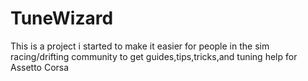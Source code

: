 # TuneWizard
This is a project i started to make it easier for people in the sim racing/drifting community to get guides,tips,tricks,and tuning help for Assetto Corsa
